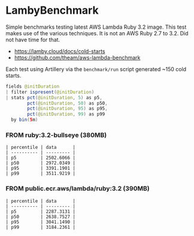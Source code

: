 # LambyBenchmark

Simple benchmarks testing latest AWS Lambda Ruby 3.2 image. This test makes use of the various techniques. It is not an AWS Ruby 2.7 to 3.2. Did not have time for that.

- https://lamby.cloud/docs/cold-starts
- https://github.com/theam/aws-lambda-benchmark

Each test using Artillery via the `benchmark/run` script generated ~150 cold starts.

```java
fields @initDuration
| filter ispresent(@initDuration)
| stats pct(@initDuration, 5) as p5,
        pct(@initDuration, 50) as p50,
        pct(@initDuration, 95) as p95,
        pct(@initDuration, 99) as p99
  by bin(5m)
```

### FROM ruby:3.2-bullseye (380MB)

```
| percentile | data      |
| ---------- | --------- |
| p5         | 2502.6066 |
| p50        | 2972.0349 |
| p95        | 3391.1901 |
| p99        | 3511.9219 |
```

### FROM public.ecr.aws/lambda/ruby:3.2 (390MB)

```
| percentile | data      |
| ---------- | --------- |
| p5         | 2287.3131 |
| p50        | 2638.7527 |
| p95        | 3041.1490 |
| p99        | 3184.2361 |
```
